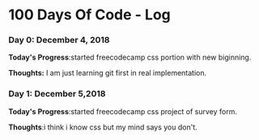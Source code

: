# 100 Days Of Code - Log

### Day 0: December 4, 2018
<!--##### (delete me or comment me out)-->

**Today's Progress**:started freecodecamp css portion with new biginning.

**Thoughts:** I am just learning git first in real implementation.

### Day 1: December 5,2018

**Today's Progress**:started freecodecamp css project of survey form.

**Thoughts**:i think i know css but my mind says you don't.

<!--**Link to work:** [Calculator App](http://www.example.com)

<>### Day 0: February 30, 2016 (Example 2)
##### (delete me or comment me out)

**Today's Progress**: Fixed CSS, worked on canvas functionality for the app.

**Thoughts**: I really struggled with CSS, but, overall, I feel like I am slowly getting better at it. Canvas is still new for me, but I managed to figure out some basic functionality.

**Link(s) to work**: [Calculator App](http://www.example.com)


### Day 1: June 27, Monday

**Today's Progress**: I've gone through many exercises on FreeCodeCamp.

**Thoughts** I've recently started coding, and it's a great feeling when I finally solve an algorithm challenge after a lot of attempts and hours spent.

**Link(s) to work**
1. [Find the Longest Word in a String](https://www.freecodecamp.com/challenges/find-the-longest-word-in-a-string)
2. [Title Case a Sentence](https://www.freecodecamp.com/challenges/title-case-a-sentence)
-->
